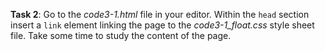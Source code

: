 **Task 2**: Go to the _code3-1.html_ file in your editor. Within the `head` section insert a `link` element linking the page to the _code3-1_float.css_ style sheet file. Take some time to study the content of the page.
